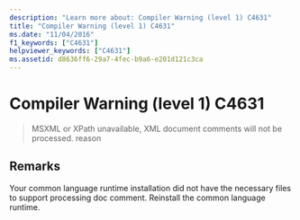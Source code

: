 ```yaml
---
description: "Learn more about: Compiler Warning (level 1) C4631"
title: "Compiler Warning (level 1) C4631"
ms.date: "11/04/2016"
f1_keywords: ["C4631"]
helpviewer_keywords: ["C4631"]
ms.assetid: d8636ff6-29a7-4fec-b9a6-e201d121c3ca
---
```

# Compiler Warning (level 1) C4631

> MSXML or XPath unavailable, XML document comments will not be processed. reason

## Remarks

Your common language runtime installation did not have the necessary files to support processing doc comment. Reinstall the common language runtime.
